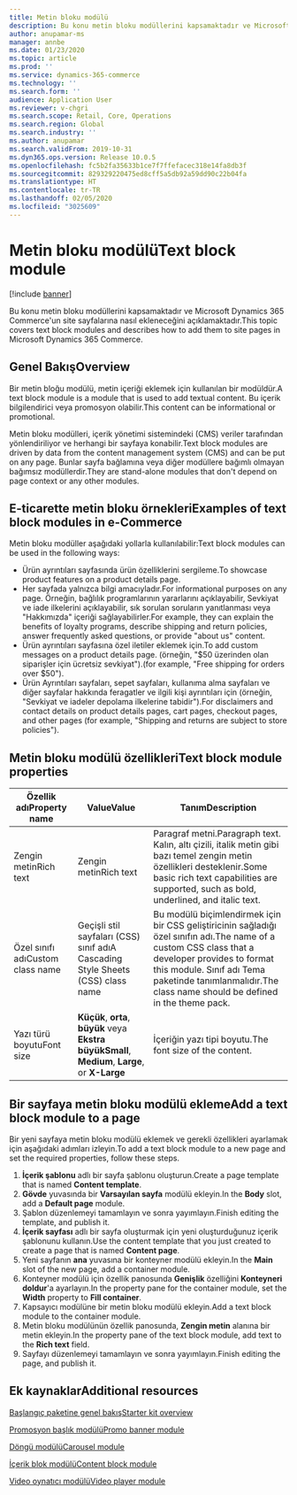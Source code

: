 ```yaml
---
title: Metin bloku modülü
description: Bu konu metin bloku modüllerini kapsamaktadır ve Microsoft Dynamics 365 Commerce'un site sayfalarına nasıl ekleneceğini açıklamaktadır.
author: anupamar-ms
manager: annbe
ms.date: 01/23/2020
ms.topic: article
ms.prod: ''
ms.service: dynamics-365-commerce
ms.technology: ''
ms.search.form: ''
audience: Application User
ms.reviewer: v-chgri
ms.search.scope: Retail, Core, Operations
ms.search.region: Global
ms.search.industry: ''
ms.author: anupamar
ms.search.validFrom: 2019-10-31
ms.dyn365.ops.version: Release 10.0.5
ms.openlocfilehash: fc5b2fa35633b1ce7f7ffefacec318e14fa8db3f
ms.sourcegitcommit: 829329220475ed8cff5a5db92a59dd90c22b04fa
ms.translationtype: HT
ms.contentlocale: tr-TR
ms.lasthandoff: 02/05/2020
ms.locfileid: "3025609"
---
```

# <a name="text-block-module"></a><span data-ttu-id="da43b-103">Metin bloku modülü</span><span class="sxs-lookup"><span data-stu-id="da43b-103">Text block module</span></span>


[!include [banner](includes/banner.md)]

<span data-ttu-id="da43b-104">Bu konu metin bloku modüllerini kapsamaktadır ve Microsoft Dynamics 365 Commerce'un site sayfalarına nasıl ekleneceğini açıklamaktadır.</span><span class="sxs-lookup"><span data-stu-id="da43b-104">This topic covers text block modules and describes how to add them to site pages in Microsoft Dynamics 365 Commerce.</span></span>

## <a name="overview"></a><span data-ttu-id="da43b-105">Genel Bakış</span><span class="sxs-lookup"><span data-stu-id="da43b-105">Overview</span></span>

<span data-ttu-id="da43b-106">Bir metin bloğu modülü, metin içeriği eklemek için kullanılan bir modüldür.</span><span class="sxs-lookup"><span data-stu-id="da43b-106">A text block module is a module that is used to add textual content.</span></span> <span data-ttu-id="da43b-107">Bu içerik bilgilendirici veya promosyon olabilir.</span><span class="sxs-lookup"><span data-stu-id="da43b-107">This content can be informational or promotional.</span></span>

<span data-ttu-id="da43b-108">Metin bloku modülleri, içerik yönetimi sistemindeki (CMS) veriler tarafından yönlendiriliyor ve herhangi bir sayfaya konabilir.</span><span class="sxs-lookup"><span data-stu-id="da43b-108">Text block modules are driven by data from the content management system (CMS) and can be put on any page.</span></span> <span data-ttu-id="da43b-109">Bunlar sayfa bağlamına veya diğer modüllere bağımlı olmayan bağımsız modüllerdir.</span><span class="sxs-lookup"><span data-stu-id="da43b-109">They are stand-alone modules that don't depend on page context or any other modules.</span></span>

## <a name="examples-of-text-block-modules-in-e-commerce"></a><span data-ttu-id="da43b-110">E-ticarette metin bloku örnekleri</span><span class="sxs-lookup"><span data-stu-id="da43b-110">Examples of text block modules in e-Commerce</span></span>

<span data-ttu-id="da43b-111">Metin bloku modüller aşağıdaki yollarla kullanılabilir:</span><span class="sxs-lookup"><span data-stu-id="da43b-111">Text block modules can be used in the following ways:</span></span>

* <span data-ttu-id="da43b-112">Ürün ayrıntıları sayfasında ürün özelliklerini sergileme.</span><span class="sxs-lookup"><span data-stu-id="da43b-112">To showcase product features on a product details page.</span></span>
* <span data-ttu-id="da43b-113">Her sayfada yalnızca bilgi amacıyladır.</span><span class="sxs-lookup"><span data-stu-id="da43b-113">For informational purposes on any page.</span></span> <span data-ttu-id="da43b-114">Örneğin, bağlılık programlarının yararlarını açıklayabilir, Sevkiyat ve iade ilkelerini açıklayabilir, sık sorulan soruların yanıtlanması veya "Hakkımızda" içeriği sağlayabilirler.</span><span class="sxs-lookup"><span data-stu-id="da43b-114">For example, they can explain the benefits of loyalty programs, describe shipping and return policies, answer frequently asked questions, or provide "about us" content.</span></span>
* <span data-ttu-id="da43b-115">Ürün ayrıntıları sayfasına özel iletiler eklemek için.</span><span class="sxs-lookup"><span data-stu-id="da43b-115">To add custom messages on a product details page.</span></span> <span data-ttu-id="da43b-116">(örneğin, "$50 üzerinden olan siparişler için ücretsiz sevkiyat").</span><span class="sxs-lookup"><span data-stu-id="da43b-116">(for example, "Free shipping for orders over $50").</span></span>
* <span data-ttu-id="da43b-117">Ürün Ayrıntıları sayfaları, sepet sayfaları, kullanıma alma sayfaları ve diğer sayfalar hakkında feragatler ve ilgili kişi ayrıntıları için (örneğin, "Sevkiyat ve iadeler depolama ilkelerine tabidir").</span><span class="sxs-lookup"><span data-stu-id="da43b-117">For disclaimers and contact details on product details pages, cart pages, checkout pages, and other pages (for example, "Shipping and returns are subject to store policies").</span></span>

## <a name="text-block-module-properties"></a><span data-ttu-id="da43b-118">Metin bloku modülü özellikleri</span><span class="sxs-lookup"><span data-stu-id="da43b-118">Text block module properties</span></span>

| <span data-ttu-id="da43b-119">Özellik adı</span><span class="sxs-lookup"><span data-stu-id="da43b-119">Property name</span></span>     | <span data-ttu-id="da43b-120">Value</span><span class="sxs-lookup"><span data-stu-id="da43b-120">Value</span></span>                                            | <span data-ttu-id="da43b-121">Tanım</span><span class="sxs-lookup"><span data-stu-id="da43b-121">Description</span></span> |
|-------------------|--------------------------------------------------|-------------|
| <span data-ttu-id="da43b-122">Zengin metin</span><span class="sxs-lookup"><span data-stu-id="da43b-122">Rich text</span></span>         | <span data-ttu-id="da43b-123">Zengin metin</span><span class="sxs-lookup"><span data-stu-id="da43b-123">Rich text</span></span>                                        | <span data-ttu-id="da43b-124">Paragraf metni.</span><span class="sxs-lookup"><span data-stu-id="da43b-124">Paragraph text.</span></span> <span data-ttu-id="da43b-125">Kalın, altı çizili, italik metin gibi bazı temel zengin metin özellikleri desteklenir.</span><span class="sxs-lookup"><span data-stu-id="da43b-125">Some basic rich text capabilities are supported, such as bold, underlined, and italic text.</span></span> |
| <span data-ttu-id="da43b-126">Özel sınıfı adı</span><span class="sxs-lookup"><span data-stu-id="da43b-126">Custom class name</span></span> | <span data-ttu-id="da43b-127">Geçişli stil sayfaları (CSS) sınıf adı</span><span class="sxs-lookup"><span data-stu-id="da43b-127">A Cascading Style Sheets (CSS) class name</span></span>        | <span data-ttu-id="da43b-128">Bu modülü biçimlendirmek için bir CSS geliştiricinin sağladığı özel sınıfın adı.</span><span class="sxs-lookup"><span data-stu-id="da43b-128">The name of a custom CSS class that a developer provides to format this module.</span></span> <span data-ttu-id="da43b-129">Sınıf adı Tema paketinde tanımlanmalıdır.</span><span class="sxs-lookup"><span data-stu-id="da43b-129">The class name should be defined in the theme pack.</span></span> |
| <span data-ttu-id="da43b-130">Yazı türü boyutu</span><span class="sxs-lookup"><span data-stu-id="da43b-130">Font size</span></span>         | <span data-ttu-id="da43b-131">**Küçük**, **orta**, **büyük** veya **Ekstra büyük**</span><span class="sxs-lookup"><span data-stu-id="da43b-131">**Small**, **Medium**, **Large**, or **X-Large**</span></span> | <span data-ttu-id="da43b-132">İçeriğin yazı tipi boyutu.</span><span class="sxs-lookup"><span data-stu-id="da43b-132">The font size of the content.</span></span> |

## <a name="add-a-text-block-module-to-a-page"></a><span data-ttu-id="da43b-133">Bir sayfaya metin bloku modülü ekleme</span><span class="sxs-lookup"><span data-stu-id="da43b-133">Add a text block module to a page</span></span>

<span data-ttu-id="da43b-134">Bir yeni sayfaya metin bloku modülü eklemek ve gerekli özellikleri ayarlamak için aşağıdaki adımları izleyin.</span><span class="sxs-lookup"><span data-stu-id="da43b-134">To add a text block module to a new page and set the required properties, follow these steps.</span></span>

1. <span data-ttu-id="da43b-135">**İçerik şablonu** adlı bir sayfa şablonu oluşturun.</span><span class="sxs-lookup"><span data-stu-id="da43b-135">Create a page template that is named **Content template**.</span></span> 
1. <span data-ttu-id="da43b-136">**Gövde** yuvasında bir **Varsayılan sayfa** modülü ekleyin.</span><span class="sxs-lookup"><span data-stu-id="da43b-136">In the **Body** slot, add a **Default page** module.</span></span>
1. <span data-ttu-id="da43b-137">Şablon düzenlemeyi tamamlayın ve sonra yayımlayın.</span><span class="sxs-lookup"><span data-stu-id="da43b-137">Finish editing the template, and publish it.</span></span>
1. <span data-ttu-id="da43b-138">**İçerik sayfası** adlı bir sayfa oluşturmak için yeni oluşturduğunuz içerik şablonunu kullanın.</span><span class="sxs-lookup"><span data-stu-id="da43b-138">Use the content template that you just created to create a page that is named **Content page**.</span></span>
1. <span data-ttu-id="da43b-139">Yeni sayfanın **ana** yuvasına bir konteyner modülü ekleyin.</span><span class="sxs-lookup"><span data-stu-id="da43b-139">In the **Main** slot of the new page, add a container module.</span></span>
1. <span data-ttu-id="da43b-140">Konteyner modülü için özellik panosunda **Genişlik** özelliğini **Konteyneri doldur**'a ayarlayın.</span><span class="sxs-lookup"><span data-stu-id="da43b-140">In the property pane for the container module, set the **Width** property to **Fill container**.</span></span>
1. <span data-ttu-id="da43b-141">Kapsayıcı modülüne bir metin bloku modülü ekleyin.</span><span class="sxs-lookup"><span data-stu-id="da43b-141">Add a text block module to the container module.</span></span> 
1. <span data-ttu-id="da43b-142">Metin bloku modülünün özellik panosunda, **Zengin metin** alanına bir metin ekleyin.</span><span class="sxs-lookup"><span data-stu-id="da43b-142">In the property pane of the text block module, add text to the **Rich text** field.</span></span>
1. <span data-ttu-id="da43b-143">Sayfayı düzenlemeyi tamamlayın ve sonra yayımlayın.</span><span class="sxs-lookup"><span data-stu-id="da43b-143">Finish editing the page, and publish it.</span></span>

## <a name="additional-resources"></a><span data-ttu-id="da43b-144">Ek kaynaklar</span><span class="sxs-lookup"><span data-stu-id="da43b-144">Additional resources</span></span>

[<span data-ttu-id="da43b-145">Başlangıç paketine genel bakış</span><span class="sxs-lookup"><span data-stu-id="da43b-145">Starter kit overview</span></span>](starter-kit-overview.md)

[<span data-ttu-id="da43b-146">Promosyon başlık modülü</span><span class="sxs-lookup"><span data-stu-id="da43b-146">Promo banner module</span></span>](add-alert.md)

[<span data-ttu-id="da43b-147">Döngü modülü</span><span class="sxs-lookup"><span data-stu-id="da43b-147">Carousel module</span></span>](add-carousel.md)

[<span data-ttu-id="da43b-148">İçerik blok modülü</span><span class="sxs-lookup"><span data-stu-id="da43b-148">Content block module</span></span>](add-hero-module.md)

[<span data-ttu-id="da43b-149">Video oynatıcı modülü</span><span class="sxs-lookup"><span data-stu-id="da43b-149">Video player module</span></span>](add-video-player.md)

